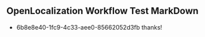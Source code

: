 ## OpenLocalization Workflow Test MarkDown
* 6b8e8e40-1fc9-4c33-aee0-85662052d3fb thanks!

<!--HONumber=Aug16_HO3-->


